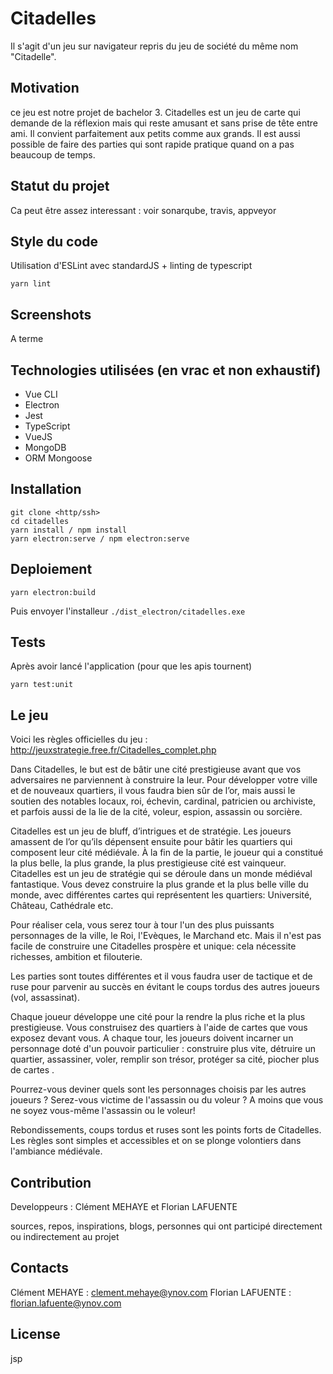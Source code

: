 # Citadelles
Il s'agit d'un jeu sur navigateur repris du jeu de société du même nom "Citadelle".

## Motivation
ce jeu est notre projet de bachelor 3. Citadelles est un jeu de carte qui demande de la réflexion mais qui reste amusant et sans prise de tête entre ami. Il convient parfaitement aux petits comme aux grands. Il est aussi possible de faire des parties qui sont rapide pratique quand on a pas beaucoup de temps.

## Statut du projet
Ca peut être assez interessant : voir sonarqube, travis, appveyor

## Style du code
Utilisation d'ESLint avec standardJS + linting de typescript
```
yarn lint
```

## Screenshots
A terme

## Technologies utilisées (en vrac et non exhaustif)
- Vue CLI
- Electron
- Jest
- TypeScript
- VueJS
- MongoDB
- ORM Mongoose

## Installation
```
git clone <http/ssh>
cd citadelles
yarn install / npm install
yarn electron:serve / npm electron:serve
```

## Deploiement
``` 
yarn electron:build
```
Puis envoyer l'installeur `./dist_electron/citadelles.exe`

## Tests
Après avoir lancé l'application (pour que les apis tournent)
```
yarn test:unit
```

## Le jeu
Voici les règles officielles du jeu : http://jeuxstrategie.free.fr/Citadelles_complet.php

Dans Citadelles, le but est de bâtir une cité prestigieuse avant que vos adversaires ne parviennent à construire la leur. Pour développer votre ville et de nouveaux quartiers, il vous faudra bien sûr de l’or, mais aussi le soutien des notables locaux, roi, échevin, cardinal, patricien ou archiviste, et parfois aussi de la lie de la cité, voleur, espion, assassin ou sorcière.

Citadelles est un jeu de bluff, d’intrigues et de stratégie. Les joueurs amassent de l’or qu’ils dépensent ensuite pour bâtir les quartiers qui composent leur cité médiévale. À la fin de la partie, le joueur qui a constitué la plus belle, la plus grande, la plus prestigieuse cité est vainqueur.
Citadelles est un jeu de stratégie qui se déroule dans un monde médiéval fantastique. Vous devez construire la plus grande et la plus belle ville du monde, avec différentes cartes qui représentent les quartiers: Université, Château, Cathédrale etc.

Pour réaliser cela, vous serez tour à tour l'un des plus puissants personnages de la ville, le Roi, l'Evèques, le Marchand etc. Mais il n'est pas facile de construire une Citadelles prospère et unique: cela nécessite richesses, ambition et filouterie.

Les parties sont toutes différentes et il vous faudra user de tactique et de ruse pour parvenir au succès en évitant le coups tordus des autres joueurs (vol, assassinat).

Chaque joueur développe une cité pour la rendre la plus riche et la plus prestigieuse. Vous construisez des quartiers à l'aide de cartes que vous exposez devant vous.
A chaque tour, les joueurs doivent incarner un personnage doté d'un pouvoir particulier : construire plus vite, détruire un quartier, assassiner, voler, remplir son trésor, protéger sa cité, piocher plus de cartes .

Pourrez-vous deviner quels sont les personnages choisis par les autres joueurs ? Serez-vous victime de l'assassin ou du voleur ? A moins que vous ne soyez vous-même l'assassin ou le voleur!

Rebondissements, coups tordus et ruses sont les points forts de Citadelles. Les règles sont simples et accessibles et on se plonge volontiers dans l'ambiance médiévale.

## Contribution
Developpeurs : Clément MEHAYE et Florian LAFUENTE

sources, repos, inspirations, blogs, personnes qui ont participé
directement ou indirectement au projet

## Contacts
Clément MEHAYE : clement.mehaye@ynov.com
Florian LAFUENTE : florian.lafuente@ynov.com

## License 
jsp

